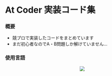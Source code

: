 # At Coder 実装コード集

### 概要

- 競プロで実装したコードをまとめています
- まだ初心者なのでA・B問題しか解けていません…

### 使用言語

<div align="center">
  <a href="https://skillicons.dev">
    <img src="https://skillicons.dev/icons?i=cpp,python,vscode" />
  </a>
</div>
